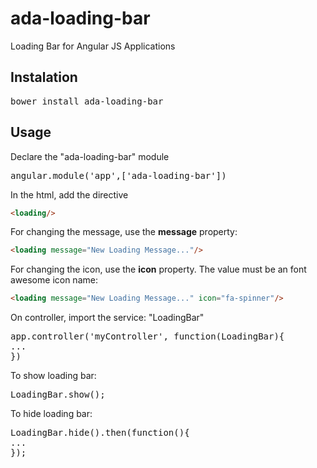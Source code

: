 # ada-loading-bar
Loading Bar for Angular JS Applications

## Instalation

<pre>
bower install ada-loading-bar
</pre>

## Usage

Declare the "ada-loading-bar" module

<pre>
angular.module('app',['ada-loading-bar'])
</pre>

In the html, add the directive

```html
<loading/>
```

For changing the message, use the <b>message</b> property:
```html
<loading message="New Loading Message..."/>
```

For changing the icon, use the <b>icon</b> property. The value must be an font awesome icon name:

```html
<loading message="New Loading Message..." icon="fa-spinner"/>
```

On controller, import the service: "LoadingBar"

<pre>
app.controller('myController', function(LoadingBar){
...
})
</pre>

To show loading bar:

<pre>
LoadingBar.show();
</pre>

To hide loading bar:

<pre>
LoadingBar.hide().then(function(){
...
});
</pre>


